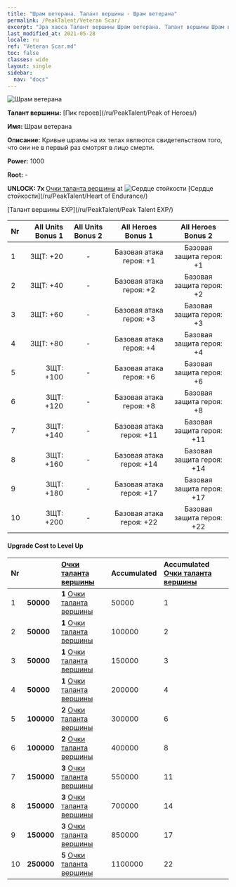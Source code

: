 ```yaml
---
title: "Шрам ветерана. Талант вершины - Шрам ветерана"
permalink: /PeakTalent/Veteran Scar/
excerpt: "Эра хаоса Талант вершины Шрам ветерана. Талант вершины Шрам ветерана. Шрам ветерана"
last_modified_at: 2021-05-28
locale: ru
ref: "Veteran Scar.md"
toc: false
classes: wide
layout: single
sidebar:
  nav: "docs"
---
```


  ![Шрам ветерана](/images/pt/talent_1003.png)

  **Талант вершины:** [Пик героев](/ru/PeakTalent/Peak of Heroes/)

  **Имя:** Шрам ветерана

  **Описание:** Кривые шрамы на их телах являются свидетельством того, что они не в первый раз смотрят в лицо смерти.

  **Power:** 1000

  **Root:** -

  **UNLOCK: 7x** [Очки таланта вершины](/ItemsRU/con_934/) at ![Сердце стойкости](/images/pt/talent_1002.png) [Сердце стойкости](/ru/PeakTalent/Heart of Endurance/)

  [Талант вершины EXP](/ru/PeakTalent/Peak Talent EXP/)

  | Nr | All Units Bonus 1 | All Units Bonus 2 | All Heroes Bonus 1 | All Heroes Bonus 2 |
  |:---|--------------:|:-------------:|:-------------:|:-------------:|
  | 1 | ЗЩТ: +20 | - | Базовая атака героя: +1 | Базовая защита героя: +1 |
  | 2 | ЗЩТ: +40 | - | Базовая атака героя: +2 | Базовая защита героя: +2 |
  | 3 | ЗЩТ: +60 | - | Базовая атака героя: +3 | Базовая защита героя: +3 |
  | 4 | ЗЩТ: +80 | - | Базовая атака героя: +4 | Базовая защита героя: +4 |
  | 5 | ЗЩТ: +100 | - | Базовая атака героя: +6 | Базовая защита героя: +6 |
  | 6 | ЗЩТ: +120 | - | Базовая атака героя: +8 | Базовая защита героя: +8 |
  | 7 | ЗЩТ: +140 | - | Базовая атака героя: +11 | Базовая защита героя: +11 |
  | 8 | ЗЩТ: +160 | - | Базовая атака героя: +14 | Базовая защита героя: +14 |
  | 9 | ЗЩТ: +180 | - | Базовая атака героя: +17 | Базовая защита героя: +17 |
  | 10 | ЗЩТ: +200 | - | Базовая атака героя: +22 | Базовая защита героя: +22 |


#### Upgrade Cost to Level Up

  | Nr | <i class="fas fa-coins"/> | [Очки таланта вершины](/ItemsRU/con_934/) | Accumulated <i class="fas fa-coins"/> | Accumulated [Очки таланта вершины](/ItemsRU/con_934/) |
  |:---|:--------------|:-------------|:-------------|:-------------|
  | 1 | **50000** | **1** [Очки таланта вершины](/ItemsRU/con_934/) | 50000 | 1 |
  | 2 | **50000** | **1** [Очки таланта вершины](/ItemsRU/con_934/) | 100000 | 2 |
  | 3 | **50000** | **1** [Очки таланта вершины](/ItemsRU/con_934/) | 150000 | 3 |
  | 4 | **50000** | **1** [Очки таланта вершины](/ItemsRU/con_934/) | 200000 | 4 |
  | 5 | **100000** | **2** [Очки таланта вершины](/ItemsRU/con_934/) | 300000 | 6 |
  | 6 | **100000** | **2** [Очки таланта вершины](/ItemsRU/con_934/) | 400000 | 8 |
  | 7 | **150000** | **3** [Очки таланта вершины](/ItemsRU/con_934/) | 550000 | 11 |
  | 8 | **150000** | **3** [Очки таланта вершины](/ItemsRU/con_934/) | 700000 | 14 |
  | 9 | **150000** | **3** [Очки таланта вершины](/ItemsRU/con_934/) | 850000 | 17 |
  | 10 | **250000** | **5** [Очки таланта вершины](/ItemsRU/con_934/) | 1100000 | 22 |
